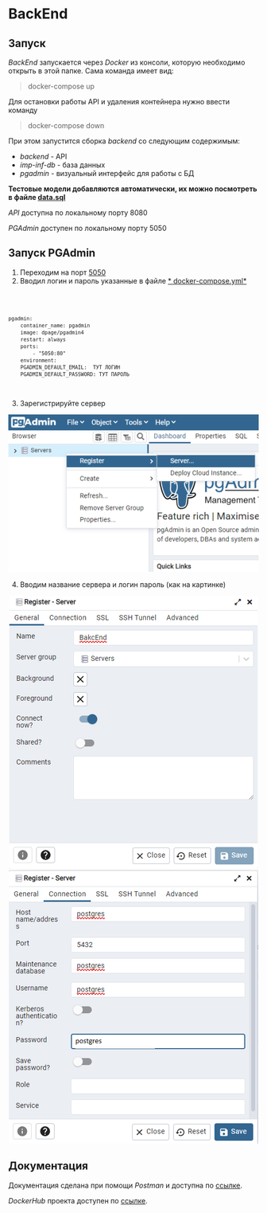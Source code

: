 # BackEnd

## Запуск

*BackEnd* запускается через *Docker* из консоли, которую необходимо открыть в этой папке.
Сама команда имеет вид:

> docker-compose up

Для остановки работы API и удаления контейнера нужно ввести команду

> docker-compose down

При этом запустится сборка *backend* со следующим содержимым:

- *backend* - API
- *imp-inf-db* - база данных
- *pgadmin* - визуальный интерфейс для работы с БД

**Тестовые модели добавляются автоматически, их можно посмотреть в файле [data.sql](/src/main/resources/data.sql)**

*API* доступна по локальному порту 8080

*PGAdmin* доступен по локальному порту 5050

## Запуск PGAdmin

1. Переходим на порт [5050](http://localhost:5050)
2. Вводил логин и пароль указанные в файле [*
   docker-compose.yml*](https://github.com/MJSasha/important-information/blob/main/BackEnd/docker-compose.yml)

<code>

    pgadmin:
        container_name: pgadmin
        image: dpage/pgadmin4
        restart: always
        ports:
            - "5050:80"
        environment:
        PGADMIN_DEFAULT_EMAIL:  ТУТ ЛОГИН
        PGADMIN_DEFAULT_PASSWORD: ТУТ ПАРОЛЬ

</code>

3. Зарегистрируйте сервер

<div align="center">

![](/BackEnd/ForReadMe/PGServer.png)

</div>

4. Вводим название сервера и логин пароль (как на картинке)

<div align="center">

![Reg1](/BackEnd/ForReadMe/PGReg1.png)
![Reg2](/BackEnd/ForReadMe/PGReg2.png)

</div>

## Документация

Документация сделана при помощи *Postman* и доступна по
[ссылке](https://documenter.getpostman.com/view/19981559/Uz5GpGt3).

*DockerHub* проекта доступен по [ссылке](https://hub.docker.com/repository/docker/mjsasha/backend_important-information).
